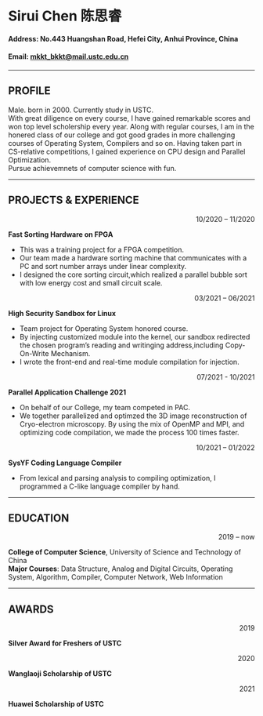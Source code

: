 # **Sirui Chen 陈思睿**

####  **Address**: No.443 Huangshan Road, Hefei City, Anhui Province, China
#### **Email**: mkkt_bkkt@mail.ustc.edu.cn

---

## **PROFILE**
Male. born in 2000. Currently study in USTC.   
With great diligence on every course, I have gained remarkable scores and won top level scholership every year. Along with regular courses, I am in the honered class of our college and got good grades in more challenging courses of Operating System, Compilers and so on. Having taken part in CS-relative competitions, I gained experience on CPU design and Parallel Optimization.   
Pursue achievemnets of computer science with fun.  

---
## **PROJECTS & EXPERIENCE**

<p align="right">10/2020 – 11/2020</p> 
 
**Fast Sorting Hardware on FPGA**   
- This was a training project for a FPGA competition. 
- Our team made a hardware sorting machine that communicates with a PC and sort number arrays under linear complexity.
- I designed the core sorting circuit,which realized a parallel bubble sort with low energy cost and small circuit scale.

<p align="right">03/2021 – 06/2021</p> 

**High Security Sandbox for Linux**

- Team project for Operating System honored course.
- By injecting customized module into the kernel, our sandbox redirected the chosen program’s reading and writinging address,including Copy-On-Write Mechanism.
- I wrote the front-end and real-time module compilation for injection.

<p align="right">07/2021 - 10/2021</p> 

**Parallel Application Challenge 2021**

- On behalf of our College, my team competed in PAC.
- We together parallelized and optimzed the 3D image reconstruction of Cryo-electron microscopy. By using the mix of OpenMP and MPI, and optimizing code compilation, we made the process 100 times faster.

<p align="right">10/2021 – 01/2022</p> 

**SysYF Coding Language Compiler**

- From lexical and parsing analysis to compiling optimization, I programmed a C-like language compiler by hand.

---

## **EDUCATION**

<p align="right">2019 – now</p> 

**College of Computer Science**, University of Science and Technology of China   
**Major Courses**: Data Structure, Analog and Digital Circuits, Operating System, Algorithm, Compiler, Computer Network, Web Information

---

## **AWARDS**

<p align="right">2019</p> 

**Silver Award for Freshers of USTC**

<p align="right">2020</p> 

**Wanglaoji Scholarship of USTC**

<p align="right">2021</p> 

**Huawei Scholarship of USTC**